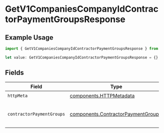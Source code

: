 # GetV1CompaniesCompanyIdContractorPaymentGroupsResponse

## Example Usage

```typescript
import { GetV1CompaniesCompanyIdContractorPaymentGroupsResponse } from "@gusto/embedded-api/models/operations/getv1companiescompanyidcontractorpaymentgroups.js";

let value: GetV1CompaniesCompanyIdContractorPaymentGroupsResponse = {};
```

## Fields

| Field                                                                                    | Type                                                                                     | Required                                                                                 | Description                                                                              |
| ---------------------------------------------------------------------------------------- | ---------------------------------------------------------------------------------------- | ---------------------------------------------------------------------------------------- | ---------------------------------------------------------------------------------------- |
| `httpMeta`                                                                               | [components.HTTPMetadata](../../models/components/httpmetadata.md)                       | :heavy_check_mark:                                                                       | N/A                                                                                      |
| `contractorPaymentGroups`                                                                | [components.ContractorPaymentGroup](../../models/components/contractorpaymentgroup.md)[] | :heavy_minus_sign:                                                                       | List of Contractor Payment Groups                                                        |